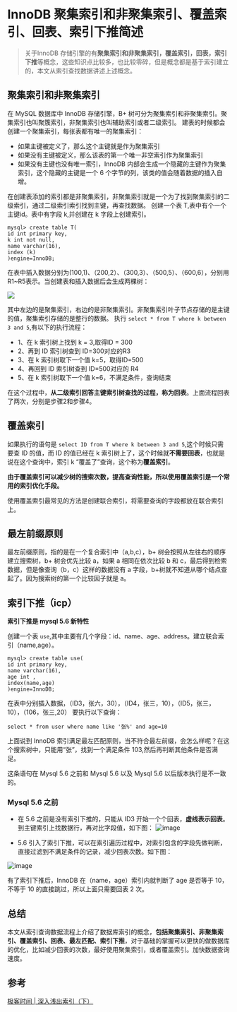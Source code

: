 # InnoDB 聚集索引和非聚集索引、覆盖索引、回表、索引下推简述

>关于InnoDB 存储引擎的有**聚集索引和非聚集索引，覆盖索引，回表，索引下推**等概念，这些知识点比较多，也比较零碎，但是概念都是基于索引建立的，本文从索引查找数据讲述上述概念。

##  聚集索引和非聚集索引
在 MySQL 数据库中 InnoDB 存储引擎，B+ 树可分为聚集索引和非聚集索引。聚集索引也叫聚簇索引，非聚集索引也叫辅助索引或者二级索引。
建表的时候都会创建一个聚集索引，每张表都有唯一的聚集索引：
* 如果主键被定义了，那么这个主键就是作为聚集索引
* 如果没有主键被定义，那么该表的第一个唯一非空索引作为聚集索引
* 如果没有主键也没有唯一索引，InnoDB 内部会生成一个隐藏的主键作为聚集索引，这个隐藏的主键是一个 6 个字节的列，该类的值会随着数据的插入自增。

在创建表添加的索引都是非聚集索引，非聚集索引就是一个为了找到聚集索引的二级索引，通过二级索引索引找到主键，再查找数据。
创建一个表 T,表中有个一个主键id。表中有字段 k,并创建在 k 字段上创建索引。
```
mysql> create table T(
id int primary key, 
k int not null, 
name varchar(16),
index (k)
)engine=InnoDB;
```
在表中插入数据分别为(100,1)、（200,2）、（300,3）、（500,5）、（600,6），分别用R1~R5表示。当创建表和插入数据后会生成两棵树：

![](https://upload-images.jianshu.io/upload_images/9624625-7b167c1bb74d33ec.png)

其中左边的是聚集索引，右边的是非聚集索引。非聚集索引叶子节点存储的是主键的值，聚集索引存储的是整行的数据。
执行 `select * from T where k between 3 and 5`,有以下的执行流程：
* 1、在 k 索引树上找到 k = 3,取得ID = 300
* 2、再到 ID 索引树查到 ID=300对应的R3
* 3、在 k 索引树取下一个值 k=5，取得ID=500
* 4、再回到 ID 索引树查到 ID=500对应的 R4
* 5、在 k 索引树取下一个值 k=6，不满足条件，查询结束

在这个过程中，**从二级索引回答主键索引树查找的过程，称为回表**。上面流程回表了两次，分别是步骤2和步骤4。
## 覆盖索引
如果执行的语句是 `select ID from T where k between 3 and 5`,这个时候只需要查 ID 的值，而 ID 的值已经在 k 索引树上了，这个时候就**不需要回表**，也就是说在这个查询中，索引 k “覆盖了”查询，这个称为**覆盖索引**。

**由于覆盖索引可以减少树的搜索次数，提高查询性能，所以使用覆盖索引是一个常用的索引优化手段。**

使用覆盖索引最常见的方法是创建联合索引，将需要查询的字段都放在联合索引上。

## 最左前缀原则
最左前缀原则，指的是在一个复合索引中（a,b,c），b+ 树会按照从左往右的顺序建立搜索树，b+ 树会优先比较 a，如果 a 相同在依次比较 b 和 c，最后得到检索数据，但是像查询（b，c）这样的数据没有 a 字段，b+树就不知道从哪个结点查起了。因为搜索树的第一个比较因子就是 a。

## 索引下推（icp）
**索引下推是 mysql 5.6 新特性**

创建一个表 `use`,其中主要有几个字段：id、name、age、address。建立联合索引（name,age）。
```
mysql> create table use(
id int primary key, 
name varchar(16), 
age int ,
index(name,age)
)engine=InnoDB;
```
在表中分别插入数据，（ID3，张六，30），（ID4，张三，10），（ID5，张三，10），（106，张三,20）
要执行以下查询：
```
select * from user where name like '张%' and age=10
```
上面说到 InnoDB 索引满足最左匹配原则，当不符合最左前缀，会怎么样呢？在这个搜索树中，只能用“张”，找到一个满足条件 103,然后再判断其他条件是否满足。

这条语句在 Mysql 5.6 之前和  Mysql 5.6 以及 Mysql 5.6 以后版本执行是不一致的。

### Mysql 5.6 之前
* 在 5.6 之前是没有索引下推的，只能从 ID3 开始一个个回表，**虚线表示回表**。到主键索引上找数据行，再对比字段值，如下图：
![image](https://user-images.githubusercontent.com/11553237/169224429-5b7429c2-7e3e-4c3d-a3d7-6ba8a8934949.png)

* 5.6 引入了索引下推，可以在索引遍历过程中，对索引包含的字段先做判断，直接过滤到不满足条件的记录，减少回表次数。如下图：

![image](https://user-images.githubusercontent.com/11553237/169224483-3a014cc6-cbd9-4c3b-833f-231d6412e445.png)

有了索引下推后，InnoDB 在（name，age）索引内就判断了 age 是否等于 10，不等于 10 的直接跳过，所以上面只需要回表 2 次。

## 总结
本文从索引查询数据流程上介绍了数据库索引的概念，**包括聚集索引、非聚集索引、覆盖索引、回表、最左匹配、索引下推**，对于基础的掌握可以更快的做数据库的优化，比如减少回表的次数，最好使用聚集索引，或者覆盖索引。加快数据查询速度。

## 参考
[极客时间 | 深入浅出索引（下）](https://time.geekbang.org/column/article/69636)

